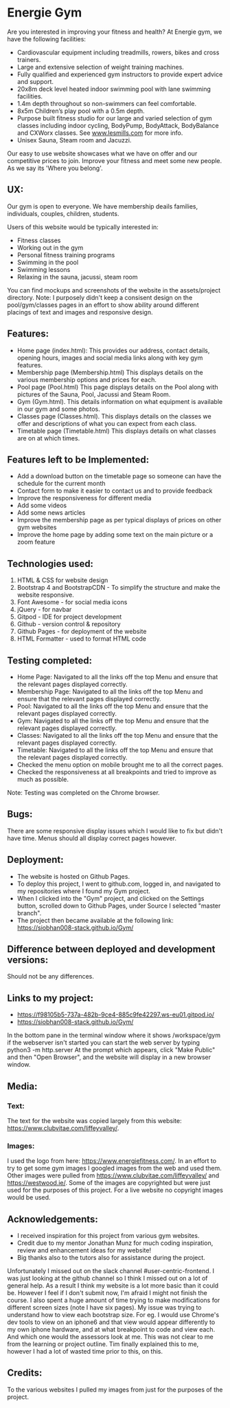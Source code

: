 # Energie Gym

Are you interested in improving your fitness and health? At Energie gym, we have the following facilities:

 -   Cardiovascular equipment including treadmills, rowers, bikes and cross trainers.
 -   Large and extensive selection of weight training machines.
 -   Fully qualified and experienced gym instructors to provide expert advice and support.
 -   20x8m deck level heated indoor swimming pool with lane swimming facilities.
 -   1.4m depth throughout so non-swimmers can feel comfortable.
 -   8x5m Children’s play pool with a 0.5m depth.
  -  Purpose built fitness studio for our large and varied selection of gym classes including indoor cycling, BodyPump, BodyAttack, BodyBalance and CXWorx classes. See www.lesmills.com for more info.
 -   Unisex Sauna, Steam room and Jacuzzi.

Our easy to use website showcases what we have on offer and our competitive prices to join. 
Improve your fitness and meet some new people. As we say its 'Where you belong'.

## UX:
Our gym is open to everyone. We have membership deails families, individuals, couples, children, students.

Users of this website would be typically interested in:
- Fitness classes
- Working out in the gym
- Personal fitness training programs
- Swimming in the pool
- Swimming lessons
- Relaxing in the sauna, jacussi, steam room 

You can find mockups and screenshots of the website in the assets/project directory.
Note: I purposely didn't keep a consisent design on the pool/gym/classes pages in an effort to show ability around different placings of text and images and responsive design.

## Features:
- Home page (index.html): This provides our address, contact details, opening hours, images and social media links along with key gym features.
- Membership page (Membership.html) This displays details on the various membership options and prices for each.
- Pool page (Pool.html) This page displays details on the Pool along with pictures of the Sauna, Pool, Jacussi and Steam Room.
- Gym (Gym.html). This details information on what equipment is available in our gym and some photos.
- Classes page (Classes.html). This displays details on the classes we offer and descriptions of what you can expect from each class.
- Timetable page (Timetable.html) This displays details on what classes are on at which times.

## Features left  to be Implemented:
- Add a download button on the timetable page so someone can have the schedule for the current month
- Contact form to make it easier to contact us and to provide feedback
- Improve the responsiveness for different media
- Add some videos 
- Add some news articles
- Improve the membership page as per typical displays of prices on other gym websites
- Improve the home page by adding some text on the main picture or a zoom feature

## Technologies used:
1. HTML & CSS for website design
2. Bootstrap 4 and BootstrapCDN - To simplify the structure and make the website responsive.
3. Font Awesome - for social media icons
4. jQuery - for navbar
5. Gitpod - IDE for project development
6. Github - version control & repository
7. Github Pages - for deployment of the website
8. HTML Formatter - used to format HTML code

## Testing completed:
- Home Page: 	Navigated to all the links off the top Menu and ensure that the relevant pages displayed correctly.
- Membership Page: Navigated to all the links off the top Menu and ensure that the relevant pages displayed correctly.
- Pool: Navigated to all the links off the top Menu and ensure that the relevant pages displayed correctly.
- Gym: Navigated to all the links off the top Menu and ensure that the relevant pages displayed correctly.
- Classes: Navigated to all the links off the top Menu and ensure that the relevant pages displayed correctly.
- Timetable: Navigated to all the links off the top Menu and ensure that the relevant pages displayed correctly.
- Checked the menu option on mobile brought me to all the correct pages.
- Checked the responsiveness at all breakpoints and tried to improve as much as possible.

Note: Testing was completed on the Chrome browser.

## Bugs:
There are some responsive display issues which I would like to fix but didn't have time.
Menus should all display correct pages however.

## Deployment:
- The website is hosted on Github Pages.
- To deploy this project, I went to github.com, logged in, and navigated to my repositories where I found my Gym project.
- When I clicked into the "Gym" project, and clicked on the Settings button, scrolled down to Github Pages, under Source I selected "master branch".
- The project then became available at the following link: https://siobhan008-stack.github.io/Gym/

## Difference between deployed and development versions:
Should not be any differences.

## Links to my project:
- https://f98105b5-737a-482b-9ce4-885c9fe42297.ws-eu01.gitpod.io/
- https://siobhan008-stack.github.io/Gym/

In the bottom pane in the terminal window where it shows /workspace/gym if the webserver isn't started you can start the web server by typing python3 -m http.server
At the prompt which appears, click "Make Public" and then "Open Browser", and the website will display in a new browser window.

## Media:
### Text:
The text for the website was copied largely from this website:
https://www.clubvitae.com/liffeyvalley/.

### Images:
I used the logo from here: https://www.energiefitness.com/.
In an effort to try to get some gym images I googled images from the web and used them.
Other images were pulled from   https://www.clubvitae.com/liffeyvalley/ and https://westwood.ie/.
Some of the images are copyrighted but were just used for the purposes of this project. 
For a live website no copyright images would be used.

## Acknowledgements:
- I received inspiration for this project from various gym websites.
- Credit due to my mentor Jonathan Munz for much coding inspiration, review and enhancement ideas for my website!
- Big thanks also to the tutors also for assistance during the project. 

Unfortunately I missed out on the slack channel #user-centric-frontend. I was just looking at the github channel so I think I missed out on a lot of general help. As a result I think my website is a lot more basic than it could be. However I feel if I don't submit now, I'm afraid I might not finish the course. I also spent a huge amount of time trying to make modifications for different screen sizes (note I have six pages). My issue was trying to understand how to view each bootstrap size. For eg. I would use Chrome's dev tools to view on an iphone6 and that view would appear differently to my own iphone hardware, and at what breakpoint to code and view each. And which one would the assessors look at me. This was not clear to me from the learning or project outline.
Tim finally explained this to me, however I had a lot of wasted time prior to this, on this.

## Credits:
To the various websites I pulled my images from just for the purposes of the project.

